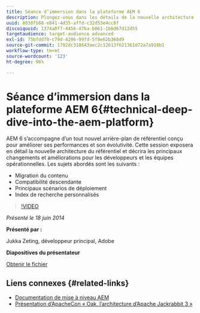 ```yaml
---
title: Séance d’immersion dans la plateforme AEM 6
description: Plongez-vous dans les détails de la nouvelle architecture du référentiel et découvrez les principaux changements et améliorations pour les développeurs et les équipes opérationnelles.
uuid: 8038fb68-e841-4d35-affd-c32d53e4cc8f
discoiquuid: 1374a0f7-4456-47ba-b061-1b6d67d12d55
targetaudience: target-audience advanced
exl-id: 75bfdd70-c79d-4206-99fd-5f8e62b368d9
source-git-commit: 1792dc318643aec2c12613f621361d72a7a918b1
workflow-type: tm+mt
source-wordcount: '123'
ht-degree: 96%

---
```


# Séance d’immersion dans la plateforme AEM 6{#technical-deep-dive-into-the-aem-platform}

AEM 6 s’accompagne d’un tout nouvel arrière-plan de référentiel conçu pour améliorer ses performances et son évolutivité. Cette session exposera en détail la nouvelle architecture du référentiel et décrira les principaux changements et améliorations pour les développeurs et les équipes opérationnelles. Les sujets abordés sont les suivants :

* Migration du contenu
* Compatibilité descendante
* Principaux scénarios de déploiement
* Index de recherche personnalisés

>[!VIDEO](https://video.tv.adobe.com/v/19518/?quality=9)

*Présenté le 18 juin 2014*

**Présenté par :**

Jukka Zeting, développeur principal, Adobe

**Diapositives du présentateur**

[Obtenir le fichier](assets/technical-deep-dive-of-the-aem-6-platform.pdf)

## Liens connexes {#related-links}

* [Documentation de mise à niveau AEM](https://docs.adobe.com/content/docs/fr/aem/6-0/deploy/upgrade.html )
* [Présentation d’ApacheCon « Oak, l’architecture d’Apache Jackrabbit 3 »](https://www.slideshare.net/jukka/oak-the-architecture-of-apache-jackrabbit-3)
